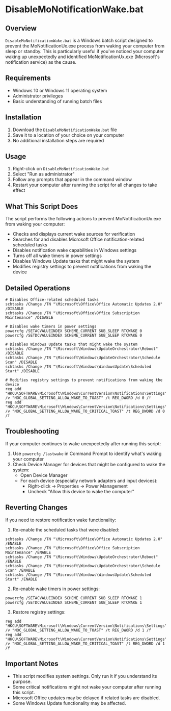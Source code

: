 # DisableMoNotificationWake.bat

## Overview
`DisableMoNotificationWake.bat` is a Windows batch script designed to prevent the MoNotificationUx.exe process from waking your computer from sleep or standby. This is particularly useful if you've noticed your computer waking up unexpectedly and identified MoNotificationUx.exe (Microsoft's notification service) as the cause.

## Requirements
- Windows 10 or Windows 11 operating system
- Administrator privileges
- Basic understanding of running batch files

## Installation
1. Download the `DisableMoNotificationWake.bat` file
2. Save it to a location of your choice on your computer
3. No additional installation steps are required

## Usage
1. Right-click on `DisableMoNotificationWake.bat`
2. Select "Run as administrator"
3. Follow any prompts that appear in the command window
4. Restart your computer after running the script for all changes to take effect

## What This Script Does
The script performs the following actions to prevent MoNotificationUx.exe from waking your computer:

- Checks and displays current wake sources for verification
- Searches for and disables Microsoft Office notification-related scheduled tasks
- Disables notification wake capabilities in Windows settings
- Turns off all wake timers in power settings
- Disables Windows Update tasks that might wake the system
- Modifies registry settings to prevent notifications from waking the device

## Detailed Operations
```batch
# Disables Office-related scheduled tasks
schtasks /Change /TN "\Microsoft\Office\Office Automatic Updates 2.0" /DISABLE
schtasks /Change /TN "\Microsoft\Office\Office Subscription Maintenance" /DISABLE

# Disables wake timers in power settings
powercfg /SETACVALUEINDEX SCHEME_CURRENT SUB_SLEEP RTCWAKE 0
powercfg /SETDCVALUEINDEX SCHEME_CURRENT SUB_SLEEP RTCWAKE 0

# Disables Windows Update tasks that might wake the system
schtasks /Change /TN "\Microsoft\Windows\UpdateOrchestrator\Reboot" /DISABLE
schtasks /Change /TN "\Microsoft\Windows\UpdateOrchestrator\Schedule Scan" /DISABLE
schtasks /Change /TN "\Microsoft\Windows\WindowsUpdate\Scheduled Start" /DISABLE

# Modifies registry settings to prevent notifications from waking the device
reg add "HKCU\SOFTWARE\Microsoft\Windows\CurrentVersion\Notifications\Settings" /v "NOC_GLOBAL_SETTING_ALLOW_WAKE_TO_TOAST" /t REG_DWORD /d 0 /f
reg add "HKCU\SOFTWARE\Microsoft\Windows\CurrentVersion\Notifications\Settings" /v "NOC_GLOBAL_SETTING_ALLOW_WAKE_TO_CRITICAL_TOAST" /t REG_DWORD /d 0 /f
```

## Troubleshooting
If your computer continues to wake unexpectedly after running this script:

1. Use `powercfg /lastwake` in Command Prompt to identify what's waking your computer
2. Check Device Manager for devices that might be configured to wake the system:
   - Open Device Manager
   - For each device (especially network adapters and input devices):
     - Right-click → Properties → Power Management
     - Uncheck "Allow this device to wake the computer"

## Reverting Changes
If you need to restore notification wake functionality:

1. Re-enable the scheduled tasks that were disabled:
```batch
schtasks /Change /TN "\Microsoft\Office\Office Automatic Updates 2.0" /ENABLE
schtasks /Change /TN "\Microsoft\Office\Office Subscription Maintenance" /ENABLE
schtasks /Change /TN "\Microsoft\Windows\UpdateOrchestrator\Reboot" /ENABLE
schtasks /Change /TN "\Microsoft\Windows\UpdateOrchestrator\Schedule Scan" /ENABLE
schtasks /Change /TN "\Microsoft\Windows\WindowsUpdate\Scheduled Start" /ENABLE
```

2. Re-enable wake timers in power settings:
```batch
powercfg /SETACVALUEINDEX SCHEME_CURRENT SUB_SLEEP RTCWAKE 1
powercfg /SETDCVALUEINDEX SCHEME_CURRENT SUB_SLEEP RTCWAKE 1
```

3. Restore registry settings:
```batch
reg add "HKCU\SOFTWARE\Microsoft\Windows\CurrentVersion\Notifications\Settings" /v "NOC_GLOBAL_SETTING_ALLOW_WAKE_TO_TOAST" /t REG_DWORD /d 1 /f
reg add "HKCU\SOFTWARE\Microsoft\Windows\CurrentVersion\Notifications\Settings" /v "NOC_GLOBAL_SETTING_ALLOW_WAKE_TO_CRITICAL_TOAST" /t REG_DWORD /d 1 /f
```

## Important Notes
- This script modifies system settings. Only run it if you understand its purpose.
- Some critical notifications might not wake your computer after running this script.
- Microsoft Office updates may be delayed if related tasks are disabled.
- Some Windows Update functionality may be affected.
